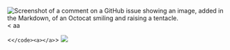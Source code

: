 ![Screenshot of a comment on a GitHub issue showing an image, added in the Markdown, of an Octocat smiling and raising a tentacle.](https://myoctocat.com/assets/images/base-octocat.svg)
<
aa

><x>
<`</code><a></a>`>
<img src="https://img.shields.io/badge/WhatsApp-25D366?style=for-the-badge&logo=whatsapp&logoColor=white" />
<picture>
  <object srcset="https://svgsilh.com/svg/1801287.svg">
</picture>
